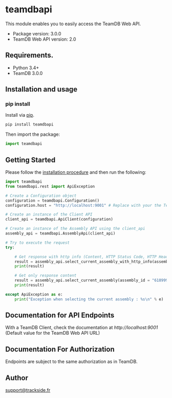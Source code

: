 # teamdbapi
This module enables you to easily access the TeamDB Web API.

- Package version: 3.0.0
- TeamDB Web API version: 2.0

## Requirements.

- Python 3.4+
- TeamDB 3.0.0

## Installation and usage
### pip install

Install via  [pip](http://pypi.python.org/pypi/pip).

```sh
pip install teamdbapi
```

Then import the package:
```python
import teamdbapi 
```

## Getting Started

Please follow the [installation procedure](#Installation_and_usage_11) and then run the following:

```python
import teamdbapi
from teamdbapi.rest import ApiException

# Create a Configuration object
configuration = teamdbapi.Configuration()
configuration.host = "http://localhost:9001" # Replace with your the TeamDB API address if different

# Create an instance of the Client API
client_api = teamdbapi.ApiClient(configuration)

# Create an instance of the Assembly API using the client_api
assembly_api = teamdbapi.AssemblyApi(client_api)

# Try to execute the request
try:

    # Get response with http info (Content, HTTP Status Code, HTTP Header)
    result = assembly_api.select_current_assembly_with_http_info(assembly_id = "6189993b-ad4d-4c41-8268-8419a63e5554")
    print(result)

    # Get only response content
    result = assembly_api.select_current_assembly(assembly_id = "6189993b-ad4d-4c41-8268-8419a63e5554")
    print(result)

except ApiException as e:
    print("Exception when selecting the current assembly : %s\n" % e)
```

## Documentation for API Endpoints

With a TeamDB Client, check the documentation at *http://localhost:9001* (Default value for the TeamDB Web API URL)

## Documentation For Authorization

Endpoints are subject to the same authorization as in TeamDB.

## Author

support@trackside.fr

